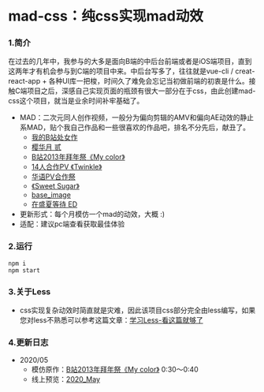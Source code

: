 # mad-css：纯css实现mad动效

### 1.简介

在过去的几年中，我参与的大多是面向B端的中后台前端或者是iOS端项目，直到这两年才有机会参与到C端的项目中来。中后台写多了，往往就是vue-cli / creat-react-app + 各种UI库一把梭，时间久了难免会忘记当初做前端的初衷是什么。接触C端项目之后，深感自己实现页面的瓶颈有很大一部分在于css，由此创建mad-css这个项目，就当是业余时间补牢基础了。

+ MAD：二次元同人创作视频，一般分为偏向剪辑的AMV和偏向AE动效的静止系MAD，贴个我自己作品和一些很喜欢的作品吧，排名不分先后，献丑了。
  + [我的B站处女作](https://www.bilibili.com/video/BV1zs411f7Sc) 
  + [樱华月 贰](https://www.bilibili.com/video/BV11s411Z7LX)
  + [B站2013年拜年祭《My color》](https://www.bilibili.com/video/BV1Kx411c7p8?t=42)
  + [14人合作PV 《Twinkle》](https://www.bilibili.com/video/BV1vx411F7p1)
  + [华语PV合作祭](https://www.bilibili.com/video/BV1Rs411o75d)
  + [《Sweet Sugar》](https://www.bilibili.com/video/BV14s411o71r)
  + [base_image](https://www.bilibili.com/video/BV1xx411w7xj)
  + [在盛夏等待 ED](https://www.bilibili.com/video/BV1js411f7q9)
+ 更新形式：每个月模仿一个mad的动效，大概 :)
+ 适配：建议pc端查看获取最佳体验



### 2.运行

```shell
npm i
npm start
```




### 3.关于Less

+ css实现复杂动效时简直就是灾难，因此该项目css部分完全由less编写，如果您对less不熟悉可以参考这篇文章：[学习Less-看这篇就够了](https://juejin.im/post/5a2bc28f6fb9a044fe464b19)




### 4.更新日志

+ 2020/05
  + 模仿原作：[B站2013年拜年祭《My color》](https://www.bilibili.com/video/BV1Kx411c7p8?t=42)  0:30～0:40
  + 线上预览：[2020_May](http://47.103.21.178/2020_May.html)

